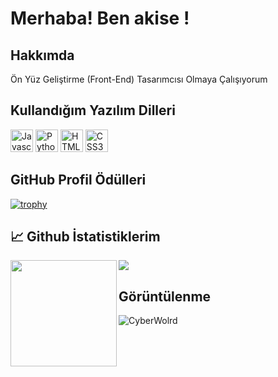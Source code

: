 # Merhaba! Ben akise !

## Hakkımda
Ön Yüz Geliştirme (Front-End) Tasarımcısı Olmaya Çalışıyorum

## Kullandığım Yazılım Dilleri
<p align="left">
<a href="https://developer.mozilla.org/en-US/docs/Web/JavaScript" target="_blank" rel="noreferrer"><img src="https://raw.githubusercontent.com/danielcranney/readme-generator/main/public/icons/skills/javascript-colored.svg" width="36" height="36" alt="Javascript" /></a>
<a href="https://www.python.org/" target="_blank" rel="noreferrer"><img src="https://raw.githubusercontent.com/danielcranney/readme-generator/main/public/icons/skills/python-colored.svg" width="36" height="36" alt="Python" /></a>
<a href="https://developer.mozilla.org/en-US/docs/Glossary/HTML5" target="_blank" rel="noreferrer"><img src="https://raw.githubusercontent.com/danielcranney/readme-generator/main/public/icons/skills/html5-colored.svg" width="36" height="36" alt="HTML5" /></a>
<a href="https://www.w3.org/TR/CSS/#css" target="_blank" rel="noreferrer"><img src="https://raw.githubusercontent.com/danielcranney/readme-generator/main/public/icons/skills/css3-colored.svg" width="36" height="36" alt="CSS3" /></a>
</p>


## GitHub Profil Ödülleri
[![trophy](https://github-profile-trophy.vercel.app/?username=akisedd&theme=onedark)](https://github.com/ryo-ma/github-profile-trophy)

## &#x1f4c8; Github İstatistiklerim
<img height="170" align="left" src="https://github-readme-stats.vercel.app/api?username=akisedd&count_private=true&include_all_commits=true&theme=dracula" />
 
<img src="https://github-readme-stats.vercel.app/api/top-langs/?username=akisedd&layout=compact&theme=dracula" />

## Görüntülenme
<p align="left"> <img src="https://komarev.com/ghpvc/?username=akisedd&label=Goruntuleme&color=red&style=for-the-badge" alt="CyberWolrd" /> </p>


